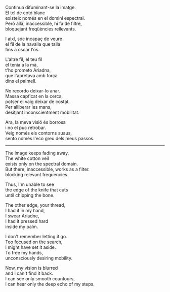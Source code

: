 Continua difuminant-se la imatge.  
El tel de cotó blanc  
existeix només en el domini espectral.  
Però allà, inaccessible, hi fa de filtre,  
bloquejant freqüències rellevants.  
  
I així, sóc incapaç de veure  
el fil de la navalla que talla  
fins a oscar l'os.  
  
L'altre fil, el teu fil  
el tenia a la mà,  
t'ho prometo Ariadna,  
que l'apretava amb força  
dins el palmell.  
  
No recordo deixar-lo anar.  
Massa capficat en la cerca,  
potser el vaig deixar de costat.  
Per alliberar les mans,  
desitjant inconscientment mobilitat.  
  
Ara, la meva visió és borrosa  
i no el puc retrobar.  
Veig només els contorns suaus,  
sento només l'eco greu dels meus passos.  
  
---  
  
The image keeps fading away,  
The white cotton veil  
exists only on the spectral domain.  
But there, inaccessible, works as a filter.  
blocking relevant frequencies.  
  
Thus, I'm unable to see  
the edge of the knife that cuts  
until chipping the bone.  
  
The other edge, your thread,  
I had it in my hand,  
I swear Ariadne,  
I had it pressed hard  
inside my palm.  
  
I don't remember letting it go.  
Too focused on the search,  
I might have set it aside.  
To free my hands,  
unconsciously desiring mobility.  
  
Now, my vision is blurred  
and I can't find it back.  
I can see only smooth countours,  
I can hear only the deep echo of my steps.  
  
  
  
  
  
